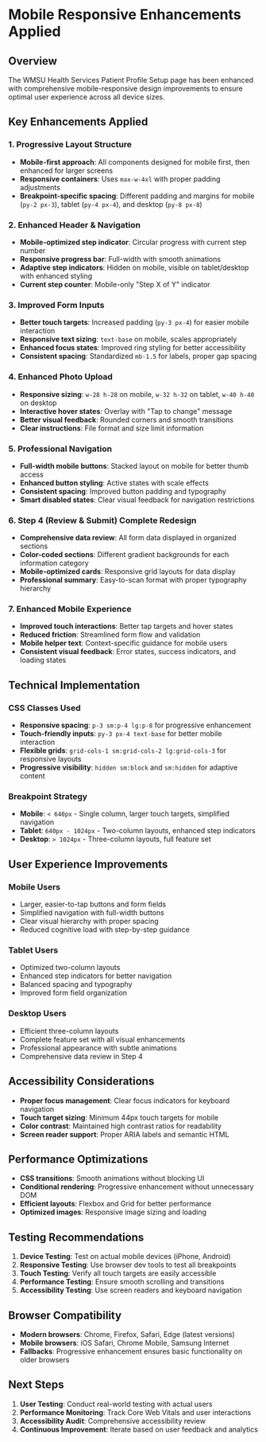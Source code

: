 # Mobile Responsive Enhancements Applied

## Overview
The WMSU Health Services Patient Profile Setup page has been enhanced with comprehensive mobile-responsive design improvements to ensure optimal user experience across all device sizes.

## Key Enhancements Applied

### 1. **Progressive Layout Structure**
- **Mobile-first approach**: All components designed for mobile first, then enhanced for larger screens
- **Responsive containers**: Uses `max-w-4xl` with proper padding adjustments
- **Breakpoint-specific spacing**: Different padding and margins for mobile (`py-2 px-3`), tablet (`py-4 px-4`), and desktop (`py-8 px-8`)

### 2. **Enhanced Header & Navigation**
- **Mobile-optimized step indicator**: Circular progress with current step number
- **Responsive progress bar**: Full-width with smooth animations
- **Adaptive step indicators**: Hidden on mobile, visible on tablet/desktop with enhanced styling
- **Current step counter**: Mobile-only "Step X of Y" indicator

### 3. **Improved Form Inputs**
- **Better touch targets**: Increased padding (`py-3 px-4`) for easier mobile interaction
- **Responsive text sizing**: `text-base` on mobile, scales appropriately
- **Enhanced focus states**: Improved ring styling for better accessibility
- **Consistent spacing**: Standardized `mb-1.5` for labels, proper gap spacing

### 4. **Enhanced Photo Upload**
- **Responsive sizing**: `w-28 h-28` on mobile, `w-32 h-32` on tablet, `w-40 h-40` on desktop
- **Interactive hover states**: Overlay with "Tap to change" message
- **Better visual feedback**: Rounded corners and smooth transitions
- **Clear instructions**: File format and size limit information

### 5. **Professional Navigation**
- **Full-width mobile buttons**: Stacked layout on mobile for better thumb access
- **Enhanced button styling**: Active states with scale effects
- **Consistent spacing**: Improved button padding and typography
- **Smart disabled states**: Clear visual feedback for navigation restrictions

### 6. **Step 4 (Review & Submit) Complete Redesign**
- **Comprehensive data review**: All form data displayed in organized sections
- **Color-coded sections**: Different gradient backgrounds for each information category
- **Mobile-optimized cards**: Responsive grid layouts for data display
- **Professional summary**: Easy-to-scan format with proper typography hierarchy

### 7. **Enhanced Mobile Experience**
- **Improved touch interactions**: Better tap targets and hover states
- **Reduced friction**: Streamlined form flow and validation
- **Mobile helper text**: Context-specific guidance for mobile users
- **Consistent visual feedback**: Error states, success indicators, and loading states

## Technical Implementation

### CSS Classes Used
- **Responsive spacing**: `p-3 sm:p-4 lg:p-8` for progressive enhancement
- **Touch-friendly inputs**: `py-3 px-4 text-base` for better mobile interaction
- **Flexible grids**: `grid-cols-1 sm:grid-cols-2 lg:grid-cols-3` for responsive layouts
- **Progressive visibility**: `hidden sm:block` and `sm:hidden` for adaptive content

### Breakpoint Strategy
- **Mobile**: `< 640px` - Single column, larger touch targets, simplified navigation
- **Tablet**: `640px - 1024px` - Two-column layouts, enhanced step indicators
- **Desktop**: `> 1024px` - Three-column layouts, full feature set

## User Experience Improvements

### Mobile Users
- Larger, easier-to-tap buttons and form fields
- Simplified navigation with full-width buttons
- Clear visual hierarchy with proper spacing
- Reduced cognitive load with step-by-step guidance

### Tablet Users
- Optimized two-column layouts
- Enhanced step indicators for better navigation
- Balanced spacing and typography
- Improved form field organization

### Desktop Users
- Efficient three-column layouts
- Complete feature set with all visual enhancements
- Professional appearance with subtle animations
- Comprehensive data review in Step 4

## Accessibility Considerations
- **Proper focus management**: Clear focus indicators for keyboard navigation
- **Touch target sizing**: Minimum 44px touch targets for mobile
- **Color contrast**: Maintained high contrast ratios for readability
- **Screen reader support**: Proper ARIA labels and semantic HTML

## Performance Optimizations
- **CSS transitions**: Smooth animations without blocking UI
- **Conditional rendering**: Progressive enhancement without unnecessary DOM
- **Efficient layouts**: Flexbox and Grid for better performance
- **Optimized images**: Responsive image sizing and loading

## Testing Recommendations
1. **Device Testing**: Test on actual mobile devices (iPhone, Android)
2. **Responsive Testing**: Use browser dev tools to test all breakpoints
3. **Touch Testing**: Verify all touch targets are easily accessible
4. **Performance Testing**: Ensure smooth scrolling and transitions
5. **Accessibility Testing**: Use screen readers and keyboard navigation

## Browser Compatibility
- **Modern browsers**: Chrome, Firefox, Safari, Edge (latest versions)
- **Mobile browsers**: iOS Safari, Chrome Mobile, Samsung Internet
- **Fallbacks**: Progressive enhancement ensures basic functionality on older browsers

## Next Steps
1. **User Testing**: Conduct real-world testing with actual users
2. **Performance Monitoring**: Track Core Web Vitals and user interactions
3. **Accessibility Audit**: Comprehensive accessibility review
4. **Continuous Improvement**: Iterate based on user feedback and analytics
